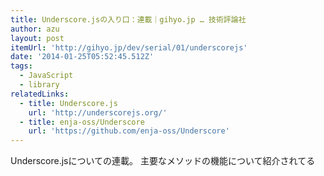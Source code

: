 ```yaml
---
title: Underscore.jsの入り口：連載｜gihyo.jp … 技術評論社
author: azu
layout: post
itemUrl: 'http://gihyo.jp/dev/serial/01/underscorejs'
date: '2014-01-25T05:52:45.512Z'
tags:
  - JavaScript
  - library
relatedLinks:
  - title: Underscore.js
    url: 'http://underscorejs.org/'
  - title: enja-oss/Underscore
    url: 'https://github.com/enja-oss/Underscore'
---
```

Underscore.jsについての連載。
主要なメソッドの機能について紹介されてる
